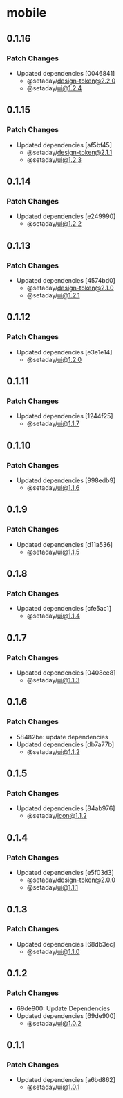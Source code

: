 # mobile

## 0.1.16

### Patch Changes

- Updated dependencies [0046841]
  - @setaday/design-token@2.2.0
  - @setaday/ui@1.2.4

## 0.1.15

### Patch Changes

- Updated dependencies [af5bf45]
  - @setaday/design-token@2.1.1
  - @setaday/ui@1.2.3

## 0.1.14

### Patch Changes

- Updated dependencies [e249990]
  - @setaday/ui@1.2.2

## 0.1.13

### Patch Changes

- Updated dependencies [4574bd0]
  - @setaday/design-token@2.1.0
  - @setaday/ui@1.2.1

## 0.1.12

### Patch Changes

- Updated dependencies [e3e1e14]
  - @setaday/ui@1.2.0

## 0.1.11

### Patch Changes

- Updated dependencies [1244f25]
  - @setaday/ui@1.1.7

## 0.1.10

### Patch Changes

- Updated dependencies [998edb9]
  - @setaday/ui@1.1.6

## 0.1.9

### Patch Changes

- Updated dependencies [d11a536]
  - @setaday/ui@1.1.5

## 0.1.8

### Patch Changes

- Updated dependencies [cfe5ac1]
  - @setaday/ui@1.1.4

## 0.1.7

### Patch Changes

- Updated dependencies [0408ee8]
  - @setaday/ui@1.1.3

## 0.1.6

### Patch Changes

- 58482be: update dependencies
- Updated dependencies [db7a77b]
  - @setaday/ui@1.1.2

## 0.1.5

### Patch Changes

- Updated dependencies [84ab976]
  - @setaday/icon@1.1.2

## 0.1.4

### Patch Changes

- Updated dependencies [e5f03d3]
  - @setaday/design-token@2.0.0
  - @setaday/ui@1.1.1

## 0.1.3

### Patch Changes

- Updated dependencies [68db3ec]
  - @setaday/ui@1.1.0

## 0.1.2

### Patch Changes

- 69de900: Update Dependencies
- Updated dependencies [69de900]
  - @setaday/ui@1.0.2

## 0.1.1

### Patch Changes

- Updated dependencies [a6bd862]
  - @setaday/ui@1.0.1

